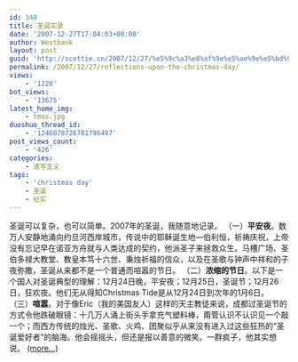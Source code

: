 ```yaml
---
id: 148
title: 圣诞实录
date: '2007-12-27T17:04:03+00:00'
author: Westbank
layout: post
guid: 'http://scottie.cn/2007/12/27/%e5%9c%a3%e8%af%9e%e5%ae%9e%e5%bd%95/'
permalink: /2007/12/27/reflections-upon-the-christmas-day/
views:
    - '1228'
bot_views:
    - '13675'
latest_home_img:
    - tmas.jpg
duoshuo_thread_id:
    - '1246078726781796497'
post_views_count:
    - '426'
categories:
    - 速写主义
tags:
    - 'christmas day'
    - 圣诞
    - 纪实
---
```


圣诞可以复杂，也可以简单。2007年的圣诞，我随意地记录。 （一）**平安夜**。数万人安静地涌向约旦河西岸城市，传说中的耶稣诞生地—伯利恒，祈祷庆祝，上帝没有忘记早在诺亚方舟就与人类达成的契约，他派圣子来拯救众生。马槽广场、圣伯多禄大教堂、教皇本笃十六世、秉烛祈福的信众，以及在圣歌与钟声中祥和的子夜弥撒，圣诞从来都不是一个普通而喧嚣的节日。 （二）**浓缩的节日**。以下是一个国人对圣诞典型的理解：12月24日晚，平安夜；12月25日，圣诞节；12月26日，狂欢夜。他们无从得知Christmas Tide是从12月24日到次年的1月6日。 （三）**喧嚣**。对于像Eric（我的美国友人）这样的天主教徒来说，成都过圣诞节的方式令他跌破眼镜：十几万人涌上街头手拿充气塑料棒，甭管认识不认识见一个敲一个；而西方传统的烛光、圣歌、火鸡、团聚似乎从来没有进入过这些狂热的“圣诞爱好者”的脑海。他会摇摇头，但还是报以善意的微笑。一群疯子，他其实想说。 [<span aria-label="Continue reading 圣诞实录">(more…)</span>](http://farbank.net/2007/12/27/reflections-upon-the-christmas-day/#more-148)